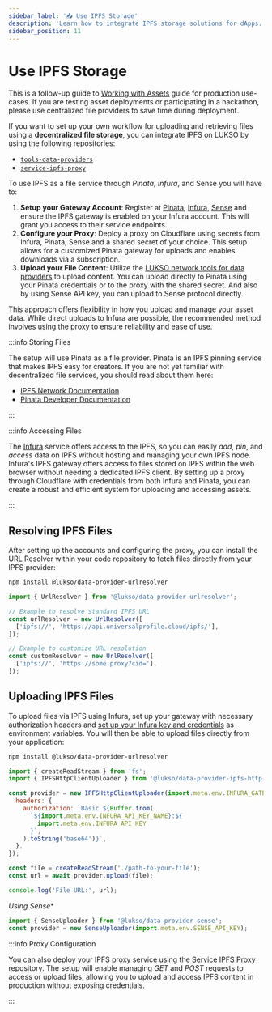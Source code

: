 ```yaml
---
sidebar_label: '📤 Use IPFS Storage'
description: 'Learn how to integrate IPFS storage solutions for dApps.'
sidebar_position: 11
---
```


# Use IPFS Storage

This is a follow-up guide to [Working with Assets](../digital-assets/metadata-preparation.md) guide for production use-cases. If you are testing asset deployments or participating in a hackathon, please use centralized file providers to save time during deployment.

If you want to set up your own workflow for uploading and retrieving files using a **decentralized file storage**, you can integrate IPFS on LUKSO by using the following repositories:

- [`tools-data-providers`](https://github.com/lukso-network/tools-data-providers)
- [`service-ipfs-proxy`](https://github.com/lukso-network/service-ipfs-proxy)

To use IPFS as a file service through _Pinata_, _Infura_, and Sense you will have to:

1. **Setup your Gateway Account**: Register at [Pinata](https://www.pinata.cloud/),  [Infura](https://www.infura.io/), [Sense](https://sense.pastel.network) and ensure the IPFS gateway is enabled on your Infura account. This will grant you access to their service endpoints.
2. **Configure your Proxy**: Deploy a proxy on Cloudflare using secrets from Infura, Pinata, Sense and a shared secret of your choice. This setup allows for a customized Pinata gateway for uploads and enables downloads via a subscription.
3. **Upload your File Content**: Utilize the [LUKSO network tools for data providers](https://github.com/lukso-network/tools-data-providers) to upload content. You can upload directly to Pinata using your Pinata credentials or to the proxy with the shared secret. And also by using Sense API key, you can upload to Sense protocol directly.

This approach offers flexibility in how you upload and manage your asset data. While direct uploads to Infura are possible, the recommended method involves using the proxy to ensure reliability and ease of use.

:::info Storing Files

The setup will use Pinata as a file provider. Pinata is an IPFS pinning service that makes IPFS easy for creators. If you are not yet familiar with decentralized file services, you should read about them here:

- [IPFS Network Documentation](https://docs.ipfs.tech/)
- [Pinata Developer Documentation](https://docs.pinata.cloud/introduction)

:::

:::info Accessing Files

The [Infura](https://www.infura.io/) service offers access to the IPFS, so you can easily _add_, _pin_, and _access_ data on IPFS without hosting and managing your own IPFS node. Infura's IPFS gateway offers access to files stored on IPFS within the web browser without needing a dedicated IPFS client. By setting up a proxy through Cloudflare with credentials from both Infura and Pinata, you can create a robust and efficient system for uploading and accessing assets.

:::

## Resolving IPFS Files

After setting up the accounts and configuring the proxy, you can install the URL Resolver within your code repository to fetch files directly from your IPFS provider:

```bash
npm install @lukso/data-provider-urlresolver
```

```js
import { UrlResolver } from '@lukso/data-provider-urlresolver';

// Example to resolve standard IPFS URL
const urlResolver = new UrlResolver([
  ['ipfs://', 'https://api.universalprofile.cloud/ipfs/'],
]);

// Example to customize URL resolution
const customResolver = new UrlResolver([
  ['ipfs://', 'https://some.proxy?cid='],
]);
```

## Uploading IPFS Files

To upload files via IPFS using Infura, set up your gateway with necessary authorization headers and [set up your Infura key and credentials](https://github.com/lukso-network/tools-data-providers?tab=readme-ov-file#pinning-files) as environment variables. You will then be able to upload files directly from your application:

```bash
npm install @lukso/data-provider-urlresolver
```

```js
import { createReadStream } from 'fs';
import { IPFSHttpClientUploader } from '@lukso/data-provider-ipfs-http-client';

const provider = new IPFSHttpClientUploader(import.meta.env.INFURA_GATEWAY, {
  headers: {
    authorization: `Basic ${Buffer.from(
      `${import.meta.env.INFURA_API_KEY_NAME}:${
        import.meta.env.INFURA_API_KEY
      }`,
    ).toString('base64')}`,
  },
});

const file = createReadStream('./path-to-your-file');
const url = await provider.upload(file);

console.log('File URL:', url);
```

*Using Sense**

```js
import { SenseUploader } from '@lukso/data-provider-sense';
const provider = new SenseUploader(import.meta.env.SENSE_API_KEY);
```

:::info Proxy Configuration

You can also deploy your IPFS proxy service using the [Service IPFS Proxy](https://github.com/lukso-network/service-ipfs-proxy) repository. The setup will enable managing _GET_ and _POST_ requests to access or upload files, allowing you to upload and access IPFS content in production without exposing credentials.

:::

